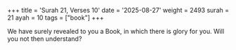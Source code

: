 +++
title = 'Surah 21, Verses 10'
date = '2025-08-27'
weight = 2493
surah = 21
ayah = 10
tags = ["book"]
+++

We have surely revealed to you a Book, in which there is glory for you. Will you not then understand?